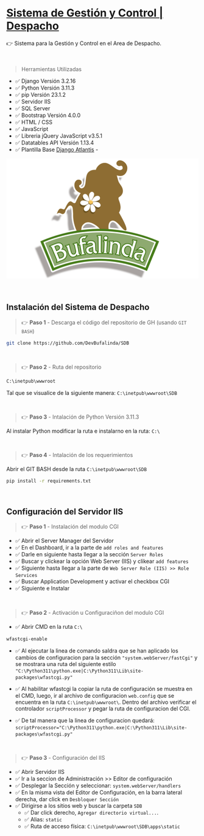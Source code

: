 # [Sistema de Gestión y Control | Despacho](https://www.bufalinda.com/)

 👉 Sistema para la Gestión y Control en el Area de Despacho. 

<br />

> Herramientas Utilizadas 

- ✅ Django Versión 3.2.16
- ✅ Python Versión 3.11.3
- ✅ pip Versión 23.1.2 
- ✅ Servidor IIS
- ✅ SQL Server
- ✅ Bootstrap Versión 4.0.0
- ✅ HTML / CSS
- ✅ JavaScript
- ✅ Libreria jQuery JavaScript v3.5.1
- ✅ Datatables API Versión 1.13.4
- ✅ Plantilla Base [Django Atlantis](https://appseed.us/product/atlantis-dark/django/) - 


![SGCD](https://raw.githubusercontent.com/DevBufalinda/SDB/master/static/assets/img/fondo-readme.png)

<br />

## Instalación del Sistema de Despacho

> 👉 **Paso 1** - Descarga el código del repositorio de GH (usando `GIT BASH`) 

```bash
git clone https://github.com/DevBufalinda/SDB
```

<br />

> 👉 **Paso 2** - Ruta del repositorio

```bash 
C:\inetpub\wwwroot
```

Tal que se visualice de la siguiente manera: `C:\inetpub\wwwroot\SDB`

<br />

> 👉 **Paso 3** - Intalación de Python Versión 3.11.3

Al instalar Python modificar la ruta e instalarno en la ruta: `C:\`

<br />

> 👉 **Paso 4** - Intalación de los requerimientos

Abrir el GIT BASH desde la ruta `C:\inetpub\wwwroot\SDB`

```bash 
pip install -r requirements.txt
```
<br />

## Configuración del Servidor IIS

> 👉 **Paso 1** - Instalación del modulo CGI

- ✅ Abrir el Server Manager del Servidor
- ✅ En el Dashboard, ir a la parte de `add roles and features`
- ✅ Darle en siguiente hasta llegar a la sección `Server Roles`
- ✅ Buscar y clickear la opción Web Server (IIS) y clikear `add features`
- ✅ Siguiente hasta llegar a la parte de `Web Server Role (IIS) >> Role Services`
- ✅ Buscar Application Development y activar el checkbox CGI
- ✅ Siguiente e Instalar

<br />

> 👉 **Paso 2** - Activación u Configuraciñon del modulo CGI

- ✅ Abrir CMD en la ruta `C:\`

```bash 
wfastcgi-enable
```

- ✅ Al ejecutar la linea de comando saldra que se han aplicado los cambios de configuracion para la sección `"system.webServer/fastCgi"` y se mostrara una ruta del siguiente estilo `"C:\Python311\python.exe|C:\Python311\Lib\site-packages\wfastcgi.py"`

- ✅ Al habilitar wfastcgi la copiar la ruta de configuración se muestra en el CMD, luego, ir al archivo de configuracion `web.config` que se encuentra en la ruta `C:\inetpub\wwwroot\`. Dentro del archivo verificar el controlador `scriptProcessor` y pegar la ruta de configuracion del CGI.

- ✅ De tal manera que la linea de configuracion quedará: `scriptProcessor="C:\Python311\python.exe|C:\Python311\Lib\site-packages\wfastcgi.py"`

<br />

> 👉 **Paso 3** - Configuración del IIS

- ✅ Abrir Servidor IIS
- ✅ Ir a la seccion de Administración >> Editor de configuración
- ✅ Desplegar la Sección y seleccionar: `system.webServer/handlers`
- ✅ En la misma vista del Editor de Configuración, en la barra lateral derecha, dar click en `Desbloquer Sección`
- ✅ Dirigirse a los sitios web y buscar la carpeta `SDB`
  - ✅ Dar click derecho, `Agregar directorio virtual...`.
  - ✅ Alias: `static`
  - ✅ Ruta de acceso física: `C:\inetpub\wwwroot\SDB\apps\static`

<br />